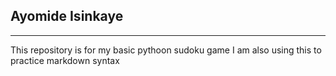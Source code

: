 ## Ayomide Isinkaye
---
This repository is for my basic pythoon sudoku game
I am also using this to practice markdown syntax

